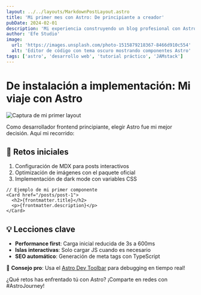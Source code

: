 ```yaml
---
layout: ../../layouts/MarkdownPostLayout.astro
title: 'Mi primer mes con Astro: De principiante a creador'
pubDate: 2024-02-01
description: 'Mi experiencia construyendo un blog profesional con Astro desde cero'
author: 'Efe Studio'
image:
  url: 'https://images.unsplash.com/photo-1515879218367-8466d910c554'
  alt: 'Editor de código con tema oscuro mostrando componentes Astro'
tags: ['astro', 'desarrollo web', 'tutorial práctico', 'JAMstack']
---
```


# De instalación a implementación: Mi viaje con Astro

![Captura de mi primer layout](https://i.imgur.com/7G4QMJE.png)

Como desarrollador frontend principiante, elegir Astro fue mi mejor decisión. Aquí mi recorrido:

## 🔧 Retos iniciales

1. Configuración de MDX para posts interactivos
2. Optimización de imágenes con el paquete oficial
3. Implementación de dark mode con variables CSS

```astro
// Ejemplo de mi primer componente
<Card href="/posts/post-1">
  <h2>{frontmatter.title}</h2>
  <p>{frontmatter.description}</p>
</Card>
```

## 💡 Lecciones clave

- **Performance first**: Carga inicial reducida de 3s a 600ms
- **Islas interactivas**: Solo cargar JS cuando es necesario
- **SEO automático**: Generación de meta tags con TypeScript

📌 **Consejo pro**: Usa el [Astro Dev Toolbar](https://docs.astro.build/es/reference/dev-toolbar-app/) para debugging en tiempo real!

¿Qué retos has enfrentado tú con Astro? ¡Comparte en redes con #AstroJourney!

